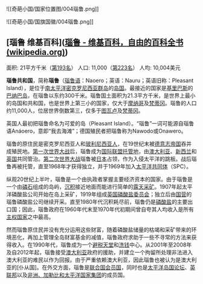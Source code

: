![[奇葩小国/国家位置图/004瑙鲁.png]]

![[奇葩小国/国旗国徽/004瑙鲁.png]]
## [瑙鲁 维基百科]([瑙鲁 - 维基百科，自由的百科全书 (wikipedia.org)](https://zh.wikipedia.org/wiki/%E8%AB%BE%E9%AD%AF))

面积: 21平方千米（[第193名](https://zh.wikipedia.org/wiki/%E4%B8%96%E7%95%8C%E5%90%84%E5%9B%BD%E5%92%8C%E5%9C%B0%E5%8C%BA%E9%9D%A2%E7%A7%AF%E5%88%97%E8%A1%A8 "世界各国和地区面积列表")）
人口: 11,000（[第223名](https://zh.wikipedia.org/wiki/%E5%90%84%E5%9B%BD%E5%AE%B6%E5%92%8C%E5%9C%B0%E5%8C%BA%E4%BA%BA%E5%8F%A3%E5%88%97%E8%A1%A8 "各国家和地区人口列表")）
人均: 10,004美元

**瑙鲁共和国**，简称**瑙鲁**（[瑙鲁语](https://zh.wikipedia.org/wiki/%E7%91%99%E9%B2%81%E8%AF%AD "瑙鲁语")：Naoero；英语：Nauru；英语旧称：Pleasant Island），是位于[南太平洋](https://zh.wikipedia.org/wiki/%E5%8D%97%E5%A4%AA%E5%B9%B3%E6%B4%8B "南太平洋")[密克罗尼西亚群岛](https://zh.wikipedia.org/wiki/%E5%AF%86%E5%85%8B%E7%BD%97%E5%B0%BC%E8%A5%BF%E4%BA%9A%E7%BE%A4%E5%B2%9B "密克罗尼西亚群岛")的[岛国](https://zh.wikipedia.org/wiki/%E5%B3%B6%E5%9C%8B "岛国")。最接近的国家是[基里巴斯](https://zh.wikipedia.org/wiki/%E5%90%89%E9%87%8C%E5%B7%B4%E6%96%AF "基里巴斯")的[巴纳巴岛](https://zh.wikipedia.org/wiki/%E5%B7%B4%E7%BA%B3%E5%B7%B4%E5%B2%9B "巴纳巴岛")，在瑙鲁以东约300千米。瑙鲁国土面积为21.3平方千米，是世界上最小的岛国和共和国，也是世界上第三小的国家，仅大于[摩纳哥](https://zh.wikipedia.org/wiki/%E6%91%A9%E7%BA%B3%E5%93%A5 "摩纳哥")及[梵蒂冈](https://zh.wikipedia.org/wiki/%E6%A2%B5%E8%92%82%E5%86%88 "梵蒂冈")。瑙鲁的人口约11,000人，位居世界倒数第三，仅多于[图瓦卢](https://zh.wikipedia.org/wiki/%E5%9C%96%E7%93%A6%E7%9B%A7 "图瓦卢")及[梵蒂冈](https://zh.wikipedia.org/wiki/%E6%A2%B5%E8%92%82%E5%86%88 "梵蒂冈")。

英国人最初把瑙鲁命名为可爱的岛（Pleasant Island）。“瑙鲁”一词可能源自瑙鲁语Anáoero，意即“我去海滩”；德国殖民者把瑙鲁称为Nawodo或Onawero。

瑙鲁的原住民是密克罗尼西亚人和[玻利尼西亚人](https://zh.wikipedia.org/wiki/%E6%B3%A2%E5%88%A9%E5%B0%BC%E8%A5%BF%E4%BA%9A%E4%BA%BA "波利尼西亚人")，在19世纪末被[德意志帝国](https://zh.wikipedia.org/wiki/%E5%BE%B7%E6%84%8F%E5%BF%97%E5%B8%9D%E5%9C%8B "德意志帝国")吞并成殖民地。[第一次世界大战](https://zh.wikipedia.org/wiki/%E7%AC%AC%E4%B8%80%E6%AC%A1%E4%B8%96%E7%95%8C%E5%A4%A7%E6%88%98 "第一次世界大战")后，瑙鲁成为[国际联盟托管地](https://zh.wikipedia.org/wiki/%E5%9C%8B%E9%9A%9B%E8%81%AF%E7%9B%9F%E8%A8%97%E7%AE%A1%E5%9C%B0 "国际联盟托管地")，由[澳大利亚](https://zh.wikipedia.org/wiki/%E6%BE%B3%E5%A4%A7%E5%88%A9%E4%BA%9A "澳大利亚")、[新西兰](https://zh.wikipedia.org/wiki/%E6%96%B0%E8%A5%BF%E5%85%B0 "新西兰")和[英国](https://zh.wikipedia.org/wiki/%E8%8B%B1%E5%9B%BD "英国")共同管治。[第二次世界大战](https://zh.wikipedia.org/wiki/%E7%AC%AC%E4%BA%8C%E6%AC%A1%E4%B8%96%E7%95%8C%E5%A4%A7%E6%88%98 "第二次世界大战")瑙鲁被[日本](https://zh.wikipedia.org/wiki/%E6%97%A5%E6%9C%AC "日本")占领，作为入侵太平洋的跳板。战后瑙鲁再被托管，直至1968年才获得独立，并于1969年加入[太平洋共同体](https://zh.wikipedia.org/wiki/%E5%A4%AA%E5%B9%B3%E6%B4%8B%E5%85%B1%E5%90%8C%E4%BD%93 "太平洋共同体")（SPC）。

纵观20世纪上半叶，瑙鲁是一个由执政者掌握主要经济资本的国家。由于瑙鲁是一个由[磷石](https://zh.wikipedia.org/w/index.php?title=%E7%A3%B7%E7%9F%B3&action=edit&redlink=1 "磷石（页面不存在）")组成的岛屿，[沉积](https://zh.wikipedia.org/wiki/%E6%B2%89%E7%A7%AF "沉积")接近地面而能进行简单的[露天采矿](https://zh.wikipedia.org/w/index.php?title=%E9%9C%B2%E5%A4%A9%E6%8E%A1%E7%A4%A6&action=edit&redlink=1 "露天采矿（页面不存在）")。1907年起太平洋磷酸盐公司开始在岛上采矿，1919年组成[英国磷酸盐委员会](https://zh.wikipedia.org/w/index.php?title=%E8%8B%B1%E5%9C%8B%E7%A3%B7%E9%85%B8%E9%B9%BD%E5%A7%94%E5%93%A1%E6%9C%83&action=edit&redlink=1)；独立后由[国营](https://zh.wikipedia.org/wiki/%E5%9B%BD%E6%9C%89%E4%BC%81%E4%B8%9A "国有企业")的瑙鲁磷酸盐公司继续开采。直至1980年代沉积耗尽前，瑙鲁仍是[磷酸盐](https://zh.wikipedia.org/wiki/%E7%A3%B7%E9%85%B8%E9%B9%BD "磷酸盐")的主要出口国；因此，瑙鲁政府在1960年代末至1970年代初期间曾自夸其人均收入是所有[主权国家](https://zh.wikipedia.org/wiki/%E4%B8%BB%E6%9D%83%E5%9B%BD%E5%AE%B6 "主权国家")之中最高。

然而瑙鲁原住民并没有充分运用这些财富，随着磷酸盐储量的枯竭和采矿带来的环境恶化，再加上管理全岛财富基金的减值，瑙鲁政府求助于一些不寻常的方法来获得收入。在1990年代，瑙鲁成为一个[避税天堂](https://zh.wikipedia.org/wiki/%E9%81%BF%E7%A8%85%E6%B8%AF "避税港")和[洗钱](https://zh.wikipedia.org/wiki/%E6%B4%97%E9%8C%A2 "洗钱")中心。从2001年至2008年及自2012年起，瑙鲁接受[澳大利亚](https://zh.wikipedia.org/wiki/%E6%BE%B3%E5%A4%A7%E5%88%A9%E4%BA%9E "澳大利亚")政府的援助，并建立一个拘留所处理非法进入澳大利亚的难民以作为回报。由于严重依赖澳大利亚，因此瑙鲁也被认为是澳大利亚的[仆从国]。在外交方面，瑙鲁是[联合国会员国](https://zh.wikipedia.org/wiki/%E8%81%AF%E5%90%88%E5%9C%8B%E6%9C%83%E5%93%A1%E5%9C%8B%E5%88%97%E8%A1%A8 "联合国会员国列表")，同时也是[太平洋岛国论坛](https://zh.wikipedia.org/wiki/%E5%A4%AA%E5%B9%B3%E6%B4%8B%E5%B2%9B%E5%9B%BD%E8%AE%BA%E5%9D%9B "太平洋岛国论坛")、[英联邦](https://zh.wikipedia.org/wiki/%E8%8B%B1%E8%81%94%E9%82%A6 "英联邦")以及[非洲、加勒比和太平洋国家集团](https://zh.wikipedia.org/wiki/%E9%9D%9E%E6%B4%B2%E3%80%81%E5%8A%A0%E5%8B%92%E6%AF%94%E5%92%8C%E5%A4%AA%E5%B9%B3%E6%B4%8B%E5%9C%8B%E5%AE%B6%E9%9B%86%E5%9C%98 "非洲、加勒比和太平洋国家集团")的成员国。



